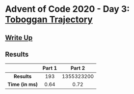 # Advent of Code 2020 - Day 3: [Toboggan Trajectory](https://adventofcode.com/2020/day/3)

## [Write Up](https://codingap.github.io/advent-of-code/writeups/2020/day03)
## Results
|| **Part 1** | **Part 2** |
|:--:|:---:|:---:|
| **Results** | 193 | 1355323200 |
| **Time (in ms)** | 0.64 | 0.72 |